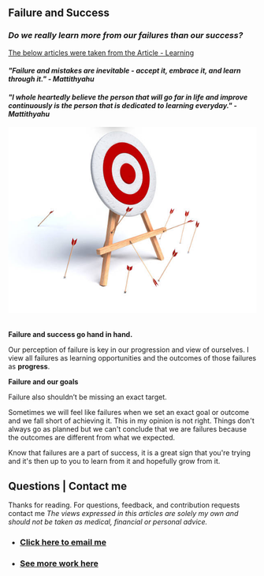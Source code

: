 ## **Failure and Success**
### *Do we really learn more from our failures than our success?*

[The below articles were taken from the Article - Learning](https://mattithyahudata.github.io/jekyll/update/2022/03/14/Learning.html)
#### *"Failure and mistakes are inevitable - accept it, embrace it, and learn through it." - Mattithyahu* 
#### *"I whole heartedly believe the person that will go far in life and improve continuously is the person that is dedicated to learning everyday." - Mattithyahu* 

<img src="images/missingtarget.jpg"/>

<br>
<br>

**Failure and success go hand in hand.**

Our perception of failure is key in our progression and view of ourselves. I view all failures as learning opportunities and the outcomes of those failures as **progress**. 

**Failure and our goals**

Failure also shouldn’t be missing an exact target. 

Sometimes we will feel like failures when we set an exact goal or outcome and we fall short of achieving it. This in my opinion is not right. Things don't always go as planned but we can't conclude that we are failures because the outcomes are different from what we expected. 

Know that failures are a part of success, it is a great sign that you're trying and it's then up to you to learn from it and hopefully grow from it.  

## Questions | Contact me 
Thanks for reading.
For questions, feedback, and contribution requests contact me
*The views expressed in this articles are solely my own and should not be taken as medical, financial or personal advice.*
* ### [Click here to email me](mailto:contactmattithyahu@gmail.com) 
* ### [See more work here](https://mattithyahudata.github.io/)



